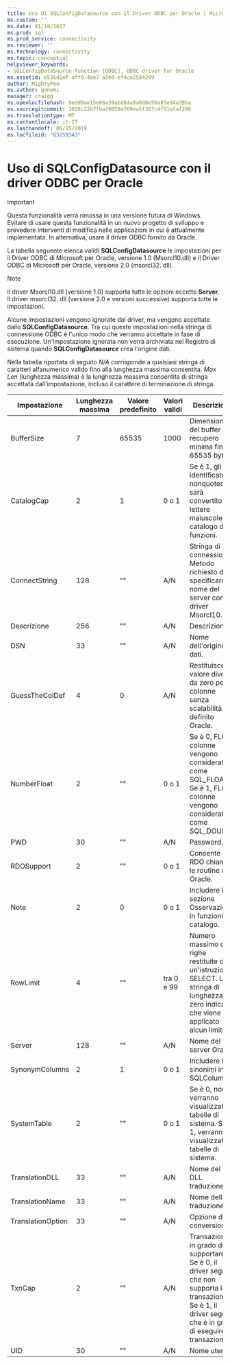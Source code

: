 ```yaml
---
title: Uso di SQLConfigDatasource con il Driver ODBC per Oracle | Microsoft Docs
ms.custom: ''
ms.date: 01/19/2017
ms.prod: sql
ms.prod_service: connectivity
ms.reviewer: ''
ms.technology: connectivity
ms.topic: conceptual
helpviewer_keywords:
- SQLConfigDataSource function [ODBC], ODBC driver for Oracle
ms.assetid: e535d1ef-aff9-4ae7-a3ed-ef4ca2584289
author: MightyPen
ms.author: genemi
manager: craigg
ms.openlocfilehash: 9edd9ae15e66a39abd84a8a6d8e50a83ed4a39ba
ms.sourcegitcommit: 3026c22b7fba19059a769ea5f367c4f51efaf286
ms.translationtype: MT
ms.contentlocale: it-IT
ms.lasthandoff: 06/15/2019
ms.locfileid: "63259343"
---
```

# <a name="using-sqlconfigdatasource-with-the-odbc-driver-for-oracle"></a>Uso di SQLConfigDatasource con il driver ODBC per Oracle
> [!IMPORTANT]  
>  Questa funzionalità verrà rimossa in una versione futura di Windows. Evitare di usare questa funzionalità in un nuovo progetto di sviluppo e prevedere interventi di modifica nelle applicazioni in cui è attualmente implementata. In alternativa, usare il driver ODBC fornito da Oracle.  
  
 La tabella seguente elenca validi **SQLConfigDatasource** le impostazioni per il Driver ODBC di Microsoft per Oracle, versione 1.0 (Msorcl10.dll) e il Driver ODBC di Microsoft per Oracle, versione 2.0 (msorcl32. dll).  
  
> [!NOTE]  
>  Il driver Msorcl10.dll (versione 1.0) supporta tutte le opzioni eccetto **Server**. Il driver msorcl32. dll (versione 2.0 e versioni successive) supporta tutte le impostazioni.  
  
 Alcune impostazioni vengono ignorate dal driver, ma vengono accettate dallo **SQLConfigDatasource**. Tra cui queste impostazioni nella stringa di connessione ODBC è l'unico modo che verranno accettate in fase di esecuzione. Un'impostazione ignorata non verrà archiviata nel Registro di sistema quando **SQLConfigDatasource** crea l'origine dati.  
  
 Nella tabella riportata di seguito *N/A* corrisponde a qualsiasi stringa di caratteri alfanumerico valido fino alla lunghezza massima consentita. *Max Len* (lunghezza massima) è la lunghezza massima consentita di stringa accettata dall'impostazione, incluso il carattere di terminazione di stringa.  
  
|Impostazione|Lunghezza massima|Valore predefinito|Valori validi|Descrizione|  
|-------------|-------------|-------------------|------------------|-----------------|  
|BufferSize|7|65535|1000|Dimensioni del buffer di recupero minima fino a 65535 byte|  
|CatalogCap|2|1|0 o 1|Se è 1, gli identificatori nonquoted sarà convertito in lettere maiuscole nel catalogo di funzioni.|  
|ConnectString|128|""|A/N|Stringa di connessione. Metodo richiesto di specificare il nome del server con il driver Msorcl10.dll.|  
|Descrizione|256|""|A/N|Descrizione|  
|DSN|33|""|A/N|Nome dell'origine dati.|  
|GuessTheColDef|4|0|A/N|Restituisce un valore diverso da zero per colonne senza scalabilità definito Oracle.|  
|NumberFloat|2|""|0 o 1|Se è 0, FLOAT colonne vengono considerate come SQL_FLOAT. Se è 1, FLOAT colonne vengono considerate come SQL_DOUBLE.|  
|PWD|30|""|A/N|Password.|  
|RDOSupport|2|""|0 o 1|Consente di RDO chiamare le routine di Oracle.|  
|Note|2|0|0 o 1|Includere la sezione Osservazioni in funzioni di catalogo.|  
|RowLimit|4|""|tra 0 e 99|Numero massimo di righe restituite da un'istruzione SELECT. Una stringa di lunghezza zero indica che viene applicato alcun limite.|  
|Server|128|""|A/N|Nome del server Oracle.|  
|SynonymColumns|2|1|0 o 1|Includere i sinonimi in SQLColumns.|  
|SystemTable|2|""|0 o 1|Se è 0, non verranno visualizzate tabelle di sistema. Se è 1, verranno visualizzate tabelle di sistema.|  
|TranslationDLL|33|""|A/N|Nome del file DLL traduzione.|  
|TranslationName|33|""|A/N|Nome della traduzione.|  
|TranslationOption|33|""|A/N|Opzione di conversione.|  
|TxnCap|2|""|A/N|Transazione in grado di supportare. Se è 0, il driver segnala che non supporta le transazioni. Se è 1, il driver segnala che è in grado di eseguire le transazioni.|  
|UID|30|""|A/N|Nome utente.|
